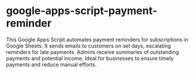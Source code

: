 # google-apps-script-payment-reminder
This Google Apps Script automates payment reminders for subscriptions in Google Sheets. It sends emails to customers on set days, escalating reminders for late payments. Admins receive summaries of outstanding payments and potential income. Ideal for businesses to ensure timely payments and reduce manual efforts.
